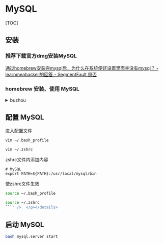 # MySQL

[TOC]

## 安装

### 推荐下载官方dmg安装MySQL

[通过homebrew安装完mysql后，为什么在系统便好设置里面并没有mysql？ - learnmeahaskell的回答 - SegmentFault 思否](https://segmentfault.com/q/1010000014810201/a-1020000014810415)

### homebrew 安装、使用 MySQL

<details>
<summary>buzhou</summary>

```bash
brew install mysql

# 用brew install mysql安装的mysql能用Homebrew Services来实现这些功能。

# 启动
$ brew services run mysql

# 关闭
$ brew services stop mysql

# 重启
$ brew services restart mysql

# 开启自启
$ sudo brew services start mysql
```

</details>

## 配置 MySQL

进入配置文件

```bash
vim ~/.bash_profile

vim ~/.zshrc
```



zshrc文件内添加内容

```bas
# MySQL
export PATH=${PATH}:/usr/local/mysql/bin
```



使zshrc文件生效

```bash
source ~/.bash_profile

source ~/.zshrc
​```' />  </p></details> 
```


## 启动 MySQL

```bash
bash mysql.server start
```

